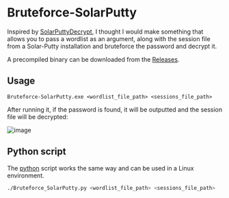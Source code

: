 # Bruteforce-SolarPutty

Inspired by [SolarPuttyDecrypt](https://github.com/VoidSec/SolarPuttyDecrypt), I thought I would make something that allows you to pass a wordlist as an argument, along with the session file from a Solar-Putty installation and bruteforce the password and decrypt it.

A precompiled binary can be downloaded from the [Releases](https://github.com/LazyTitan33/Bruteforce-SolarPutty/releases/download/v1.0/Bruteforce-SolarPutty.exe).

## Usage

```text
Bruteforce-SolarPutty.exe <wordlist_file_path> <sessions_file_path>
```
After running it, if the password is found, it will be outputted and the session file will be decrypted:

![image](https://github.com/user-attachments/assets/445935fd-b421-4bd0-a235-4270022035d8)

## Python script

The [python](https://github.com/LazyTitan33/Bruteforce-SolarPutty/blob/main/Bruteforce_SolarPutty.py ) script works the same way and can be used in a Linux environment.

```bash
./Bruteforce_SolarPutty.py <wordlist_file_path> <sessions_file_path>
```
